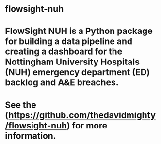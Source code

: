 # flowsight-nuh

# FlowSight NUH is a Python package for building a data pipeline and creating a dashboard for the Nottingham University Hospitals (NUH) emergency department (ED) backlog and A&E breaches.

# See the (https://github.com/thedavidmighty/flowsight-nuh) for more information.

